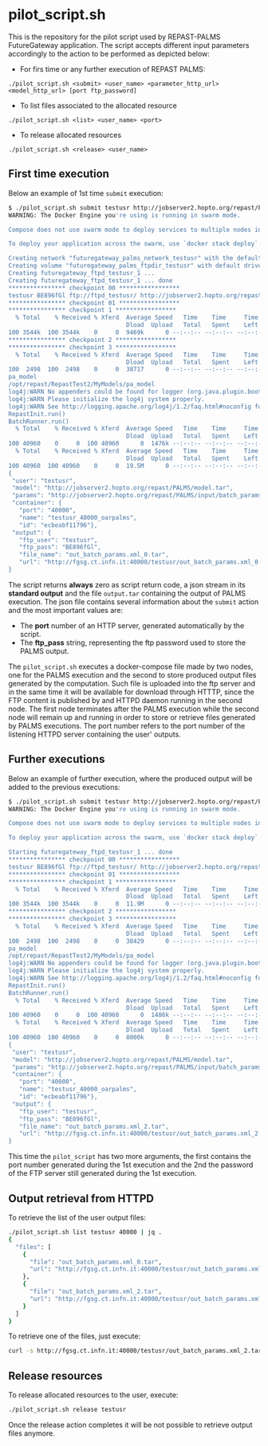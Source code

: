 # pilot_script.sh

This is the repository for the pilot script used by REPAST-PALMS FutureGateway application.
The script accepts different input parameters accordingly to the action to be performed as depicted below:

* For firs time or any further execution of REPAST PALMS:
```
./pilot_script.sh <submit> <user_name> <parameter_http_url> <model_http_url> [port ftp_password]
```

* To list files associated to the allocated resource
```
./pilot_script.sh <list> <user_name> <port>
```

* To release allocated resources
```
./pilot_script.sh <release> <user_name>
```

## First time execution
Below an example of 1st time `submit` execution:

```bash
$ ./pilot_script.sh submit testusr http://jobserver2.hopto.org/repast/PALMS/model.tar http://jobserver2.hopto.org/repast/PALMS/input/batch_params.xml_0
WARNING: The Docker Engine you're using is running in swarm mode.

Compose does not use swarm mode to deploy services to multiple nodes in a swarm. All containers will be scheduled on the current node.

To deploy your application across the swarm, use `docker stack deploy`.

Creating network "futuregateway_palms_network_testusr" with the default driver
Creating volume "futuregateway_palms_ftpdir_testusr" with default driver
Creating futuregateway_ftpd_testusr_1 ... 
Creating futuregateway_ftpd_testusr_1 ... done
**************** checkpoint 00 *****************
testusr BE896fGl ftp://ftpd_testusr/ http://jobserver2.hopto.org/repast/PALMS/model.tar http://jobserver2.hopto.org/repast/PALMS/input/batch_params.xml_0
**************** checkpoint 01 *****************
**************** checkpoint 1 *****************
  % Total    % Received % Xferd  Average Speed   Time    Time     Time  Current
                                 Dload  Upload   Total   Spent    Left  Speed
100 3544k  100 3544k    0     0  9469k      0 --:--:-- --:--:-- --:--:-- 9450k
**************** checkpoint 2 *****************
**************** checkpoint 3 *****************
  % Total    % Received % Xferd  Average Speed   Time    Time     Time  Current
                                 Dload  Upload   Total   Spent    Left  Speed
100  2498  100  2498    0     0  38717      0 --:--:-- --:--:-- --:--:-- 39031
pa_model
/opt/repast/RepastTest2/MyModels/pa_model
log4j:WARN No appenders could be found for logger (org.java.plugin.boot.DefaultPluginsCollector).
log4j:WARN Please initialize the log4j system properly.
log4j:WARN See http://logging.apache.org/log4j/1.2/faq.html#noconfig for more info.
RepastInit.run()
BatchRunner.run()
  % Total    % Received % Xferd  Average Speed   Time    Time     Time  Current
                                 Dload  Upload   Total   Spent    Left  Speed
100 40960    0     0  100 40960      0  1476k --:--:-- --:--:-- --:--:-- 1481k
  % Total    % Received % Xferd  Average Speed   Time    Time     Time  Current
                                 Dload  Upload   Total   Spent    Left  Speed
100 40960  100 40960    0     0  19.5M      0 --:--:-- --:--:-- --:--:-- 19.5M
{
 "user": "testusr",
 "model": "http://jobserver2.hopto.org/repast/PALMS/model.tar",
 "params": "http://jobserver2.hopto.org/repast/PALMS/input/batch_params.xml_0",
 "container": {
   "port": "40000",
   "name": "testusr_40000_oarpalms",
   "id": "ecbeabf11796"},
 "output": {
   "ftp_user": "testusr",
   "ftp_pass": "BE896fGl",
   "file_name": "out_batch_params.xml_0.tar",
   "url": "http://fgsg.ct.infn.it:40000/testusr/out_batch_params.xml_0.tar"}
}
```

The script returns **always** zero as script return code, a json stream in its **standard output** and the file `output.tar` containing the output of PALMS execution. The json file contains several information about the `submit` action and the most important values are:

* The **port** number of an HTTP server, generated automatically by the script.
* The **ftp_pass** string, representing the ftp password used to store the PALMS output.

The `pilot_script.sh` executes a docker-compose file made by two nodes, one for the PALMS execution and the second to store produced output files generated by the computation. Such file is uploaded into the ftp server and in the same time it will be available for download through HTTTP, since the FTP content is published by and HTTPD daemon running in the second node. The first node terminates after the PALMS execution while the second node will remain up and running in order to store or retrieve files generated by PALMS executions.
The port number refers to the port number of the listening HTTPD server containing the user' outputs.

## Further executions

Below an example of further execution, where the produced output will be added to the previous executions:

```bash
$ ./pilot_script.sh submit testusr http://jobserver2.hopto.org/repast/PALMS/model.tar http://jobserver2.hopto.org/repast/PALMS/input/batch_params.xml_2 40000 BE896fGl
WARNING: The Docker Engine you're using is running in swarm mode.

Compose does not use swarm mode to deploy services to multiple nodes in a swarm. All containers will be scheduled on the current node.

To deploy your application across the swarm, use `docker stack deploy`.

Starting futuregateway_ftpd_testusr_1 ... done
**************** checkpoint 00 *****************
testusr BE896fGl ftp://ftpd_testusr/ http://jobserver2.hopto.org/repast/PALMS/model.tar http://jobserver2.hopto.org/repast/PALMS/input/batch_params.xml_2
**************** checkpoint 01 *****************
**************** checkpoint 1 *****************
  % Total    % Received % Xferd  Average Speed   Time    Time     Time  Current
                                 Dload  Upload   Total   Spent    Left  Speed
100 3544k  100 3544k    0     0  11.9M      0 --:--:-- --:--:-- --:--:-- 11.9M
**************** checkpoint 2 *****************
**************** checkpoint 3 *****************
  % Total    % Received % Xferd  Average Speed   Time    Time     Time  Current
                                 Dload  Upload   Total   Spent    Left  Speed
100  2498  100  2498    0     0  38429      0 --:--:-- --:--:-- --:--:-- 39031
pa_model
/opt/repast/RepastTest2/MyModels/pa_model
log4j:WARN No appenders could be found for logger (org.java.plugin.boot.DefaultPluginsCollector).
log4j:WARN Please initialize the log4j system properly.
log4j:WARN See http://logging.apache.org/log4j/1.2/faq.html#noconfig for more info.
RepastInit.run()
BatchRunner.run()
  % Total    % Received % Xferd  Average Speed   Time    Time     Time  Current
                                 Dload  Upload   Total   Spent    Left  Speed
100 40960    0     0  100 40960      0  1486k --:--:-- --:--:-- --:--:-- 1538k
  % Total    % Received % Xferd  Average Speed   Time    Time     Time  Current
                                 Dload  Upload   Total   Spent    Left  Speed
100 40960  100 40960    0     0  8000k      0 --:--:-- --:--:-- --:--:-- 8000k
{
 "user": "testusr",
 "model": "http://jobserver2.hopto.org/repast/PALMS/model.tar",
 "params": "http://jobserver2.hopto.org/repast/PALMS/input/batch_params.xml_2",
 "container": {
   "port": "40000",
   "name": "testusr_40000_oarpalms",
   "id": "ecbeabf11796"},
 "output": {
   "ftp_user": "testusr",
   "ftp_pass": "BE896fGl",
   "file_name": "out_batch_params.xml_2.tar",
   "url": "http://fgsg.ct.infn.it:40000/testusr/out_batch_params.xml_2.tar"}
}
```

This time the `pilot_script` has two more arguments, the first contains the port number generated during the 1st execution and the 2nd the password of the FTP server still generated during the 1st execution.

## Output retrieval from HTTPD

To retrieve the list of the user output files:

```bash
./pilot_script.sh list testusr 40000 | jq .
{
  "files": [
    {
      "file": "out_batch_params.xml_0.tar",
      "url": "http://fgsg.ct.infn.it:40000/testusr/out_batch_params.xml_0.tar"
    },
    {
      "file": "out_batch_params.xml_2.tar",
      "url": "http://fgsg.ct.infn.it:40000/testusr/out_batch_params.xml_2.tar"
    }
  ]
}
```

To retrieve one of the files, just execute:

```bash
curl -s http://fgsg.ct.infn.it:40000/testusr/out_batch_params.xml_2.tar > out_batch_params.xml_2.tar
```

## Release resources

To release allocated resources to the user, execute:

```bash
./pilot_script.sh release testusr
```

Once the release action completes it will be not possible to retrieve output files anymore.


